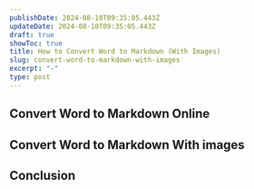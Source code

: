 ```yaml
---
publishDate: 2024-08-10T09:35:05.443Z
updateDate: 2024-08-10T09:35:05.443Z
draft: true
showToc: true
title: How to Convert Word to Markdown (With Images)
slug: convert-word-to-markdown-with-images
excerpt: "-"
type: post
---
```



## Convert Word to Markdown Online

## Convert Word to Markdown With images

## Conclusion